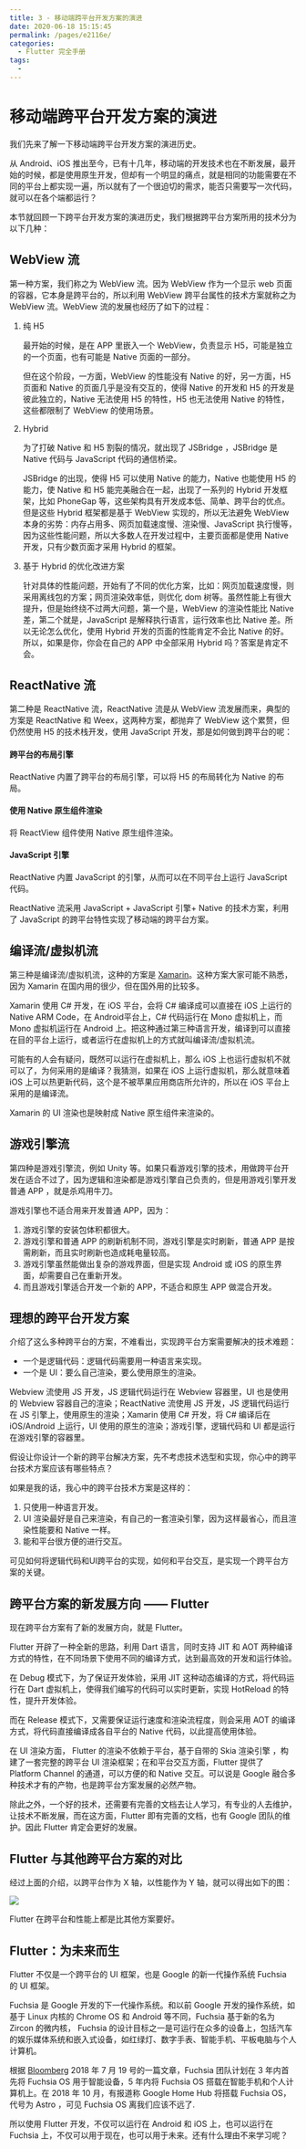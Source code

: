 ```yaml
---
title: 3 - 移动端跨平台开发方案的演进
date: 2020-06-18 15:15:45
permalink: /pages/e2116e/
categories:
  - Flutter 完全手册
tags:
  - 
---
```

# 移动端跨平台开发方案的演进

我们先来了解一下移动端跨平台开发方案的演进历史。

从 Android、iOS 推出至今，已有十几年，移动端的开发技术也在不断发展，最开始的时候，都是使用原生开发，但却有一个明显的痛点，就是相同的功能需要在不同的平台上都实现一遍，所以就有了一个很迫切的需求，能否只需要写一次代码，就可以在各个端都运行？

本节就回顾一下跨平台开发方案的演进历史，我们根据跨平台方案所用的技术分为以下几种：

## WebView 流

第一种方案，我们称之为 WebView 流。因为 WebView 作为一个显示 web 页面的容器，它本身是跨平台的，所以利用 WebView 跨平台属性的技术方案就称之为 WebView 流。WebView 流的发展也经历了如下的过程：

1.  纯 H5
    
    最开始的时候，是在 APP 里嵌入一个 WebView，负责显示 H5，可能是独立的一个页面，也有可能是 Native 页面的一部分。
    
    但在这个阶段，一方面，WebView 的性能没有 Native 的好，另一方面，H5 页面和 Native 的页面几乎是没有交互的，使得 Native 的开发和 H5 的开发是彼此独立的，Native 无法使用 H5 的特性，H5 也无法使用 Native 的特性，这些都限制了 WebView 的使用场景。
    
2.  Hybrid
    
    为了打破 Native 和 H5 割裂的情况，就出现了 JSBridge ，JSBridge 是 Native 代码与 JavaScript 代码的通信桥梁。
    
    JSBridge 的出现，使得 H5 可以使用 Native 的能力，Native 也能使用 H5 的能力，使 Native 和 H5 能完美融合在一起，出现了一系列的 Hybrid 开发框架，比如 PhoneGap 等，这些架构具有开发成本低、简单、跨平台的优点。但是这些 Hybrid 框架都是基于 WebView 实现的，所以无法避免 WebView 本身的劣势：内存占用多、网页加载速度慢、渲染慢、JavaScript 执行慢等，因为这些性能问题，所以大多数人在开发过程中，主要页面都是使用 Native 开发，只有少数页面才采用 Hybrid 的框架。
    
3.  基于 Hybrid 的优化改进方案
    
    针对具体的性能问题，开始有了不同的优化方案，比如：网页加载速度慢，则采用离线包的方案；网页渲染效率低，则优化 dom 树等。虽然性能上有很大提升，但是始终绕不过两大问题，第一个是，WebView 的渲染性能比 Native 差，第二个就是，JavaScript 是解释执行语言，运行效率也比 Native 差。所以无论怎么优化，使用 Hybrid 开发的页面的性能肯定不会比 Native 的好。所以，如果是你，你会在自己的 APP 中全部采用 Hybrid 吗？答案是肯定不会。
    

## ReactNative 流

第二种是 ReactNative 流，ReactNative 流是从 WebView 流发展而来，典型的方案是 ReactNative 和 Weex，这两种方案，都抛弃了 WebView 这个累赘，但仍然使用 H5 的技术栈开发，使用 JavaScript 开发，那是如何做到跨平台的呢：

#### 跨平台的布局引擎

ReactNative 内置了跨平台的布局引擎，可以将 H5 的布局转化为 Native 的布局。

#### 使用 Native 原生组件渲染

将 ReactView 组件使用 Native 原生组件渲染。

#### JavaScript 引擎

ReactNative 内置 JavaScript 的引擎，从而可以在不同平台上运行 JavaScript 代码。

ReactNative 流采用 JavaScript + JavaScript 引擎+ Native 的技术方案，利用了 JavaScript 的跨平台特性实现了移动端的跨平台方案。

## 编译流/虚拟机流

第三种是编译流/虚拟机流，这种的方案是 [Xamarin](https://baike.baidu.com/item/Xamarin)。这种方案大家可能不熟悉，因为 Xamarin 在国内用的很少，但在国外用的比较多。

Xamarin 使用 C# 开发，在 iOS 平台，会将 C# 编译成可以直接在 iOS 上运行的 Native ARM Code，在 Android平台上，C# 代码运行在 Mono 虚拟机上，而 Mono 虚拟机运行在 Android 上。把这种通过第三种语言开发，编译到可以直接在目的平台上运行，或者运行在虚拟机上的方式就叫编译流/虚拟机流。

可能有的人会有疑问，既然可以运行在虚拟机上，那么 iOS 上也运行虚拟机不就可以了，为何采用的是编译？我猜测，如果在 iOS 上运行虚拟机，那么就意味着 iOS 上可以热更新代码，这个是不被苹果应用商店所允许的，所以在 iOS 平台上采用的是编译流。

Xamarin 的 UI 渲染也是映射成 Native 原生组件来渲染的。

## 游戏引擎流

第四种是游戏引擎流，例如 Unity 等。如果只看游戏引擎的技术，用做跨平台开发在适合不过了，因为逻辑和渲染都是游戏引擎自己负责的，但是用游戏引擎开发普通 APP ，就是杀鸡用牛刀。

游戏引擎也不适合用来开发普通 APP，因为：

1.  游戏引擎的安装包体积都很大。
2.  游戏引擎和普通 APP 的刷新机制不同，游戏引擎是实时刷新，普通 APP 是按需刷新，而且实时刷新也造成耗电量较高。
3.  游戏引擎虽然能做出复杂的游戏界面，但是实现 Android 或 iOS 的原生界面，却需要自己在重新开发。
4.  而且游戏引擎适合开发一个新的 APP，不适合和原生 APP 做混合开发。

## 理想的跨平台开发方案

介绍了这么多种跨平台的方案，不难看出，实现跨平台方案需要解决的技术难题：

*   一个是逻辑代码：逻辑代码需要用一种语言来实现。
*   一个是 UI：要么自己渲染，要么使用原生的渲染。

Webview 流使用 JS 开发，JS 逻辑代码运行在 Webview 容器里，UI 也是使用的 Webview 容器自己的渲染；ReactNative 流使用 JS 开发，JS 逻辑代码运行在 JS 引擎上，使用原生的渲染；Xamarin 使用 C# 开发，将 C# 编译后在 iOS/Android 上运行，UI 使用的原生的渲染；游戏引擎，逻辑代码和 UI 都是运行在游戏引擎的容器里。

假设让你设计一个新的跨平台解决方案，先不考虑技术选型和实现，你心中的跨平台技术方案应该有哪些特点？

如果是我的话，我心中的跨平台技术方案是这样的：

1.  只使用一种语言开发。
2.  UI 渲染最好是自己来渲染，有自己的一套渲染引擎，因为这样最省心，而且渲染性能要和 Native 一样。
3.  能和平台很方便的进行交互。

可见如何将逻辑代码和UI跨平台的实现，如何和平台交互，是实现一个跨平台方案的关键。

## 跨平台方案的新发展方向 —— Flutter

现在跨平台方案有了新的发展方向，就是 Flutter。

Flutter 开辟了一种全新的思路，利用 Dart 语言，同时支持 JIT 和 AOT 两种编译方式的特性，在不同场景下使用不同的编译方式，达到最高效的开发和运行体验。

在 Debug 模式下，为了保证开发体验，采用 JIT 这种动态编译的方式，将代码运行在 Dart 虚拟机上，使得我们编写的代码可以实时更新，实现 HotReload 的特性，提升开发体验。

而在 Release 模式下，又需要保证运行速度和渲染流程度，则会采用 AOT 的编译方式，将代码直接编译成各自平台的 Native 代码，以此提高使用体验。

在 UI 渲染方面， Flutter 的渲染不依赖于平台，基于自带的 Skia 渲染引擎 ，构建了一套完整的跨平台 UI 渲染框架；在和平台交互方面，Flutter 提供了 Platform Channel 的通道，可以方便的和 Native 交互。可以说是 Google 融合多种技术才有的产物，也是跨平台方案发展的必然产物。

除此之外，一个好的技术，还需要有完善的文档去让人学习，有专业的人去维护，让技术不断发展，而在这方面，Flutter 即有完善的文档，也有 Google 团队的维护。因此 Flutter 肯定会更好的发展。

## Flutter 与其他跨平台方案的对比

经过上面的介绍，以跨平台作为 X 轴，以性能作为 Y 轴，就可以得出如下的图：

![](https://user-gold-cdn.xitu.io/2019/5/6/16a8d67dc6ef26b2?w=2642&h=1714&f=jpeg&s=143777)

Flutter 在跨平台和性能上都是比其他方案要好。

## Flutter：为未来而生

Flutter 不仅是一个跨平台的 UI 框架，也是 Google 的新一代操作系统 Fuchsia 的 UI 框架。

Fuchsia 是 Google 开发的下一代操作系统。和以前 Google 开发的操作系统，如基于 Linux 内核的 Chrome OS 和 Android 等不同，Fuchsia 基于新的名为 Zircon 的微内核， Fuchsia 的设计目标之一是可运行在众多的设备上，包括汽车的娱乐媒体系统和嵌入式设备，如红绿灯、数字手表、智能手机、平板电脑与个人计算机。

根据 [Bloomberg](https://www.bloomberg.com/news/articles/2018-07-19/google-team-is-said-to-plot-android-successor-draw-skepticism) 2018 年 7 月 19 号的一篇文章，Fuchsia 团队计划在 3 年内首先将 Fuchsia OS 用于智能设备，5 年内将 Fuchsia OS 搭载在智能手机和个人计算机上。在 2018 年 10 月，有报道称 Google Home Hub 将搭载 Fuchsia OS，代号为 Astro ，可见 Fuchsia OS 离我们应该不远了.

所以使用 Flutter 开发，不仅可以运行在 Android 和 iOS 上，也可以运行在 Fuchsia 上，不仅可以用于现在，也可以用于未来。还有什么理由不来学习呢？